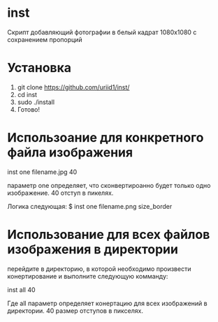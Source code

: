 # inst
Скрипт добавляющий фотографии в белый кадрат 1080x1080 с сохранением пропорций

# Установка
1) git clone https://github.com/uriid1/inst/
2) cd inst
3) sudo ./install
4) Готово!

# Использоание для конкретного файла изображения
inst one filename.jpg 40

параметр one определяет, что сконвертироанно будет только одно изображение.
40 отступ в пикелях.

Логика следующая: $ inst one filename.png size_border

# Использование для всех файлов изображения в директории
перейдите в директорию, в которой необходимо произвести конертирование
и выполните следующую комманду:

inst all 40

Где all параметр определяет конертацию для всех изображений в директории.
40 размер отcтупов в пикселях.
